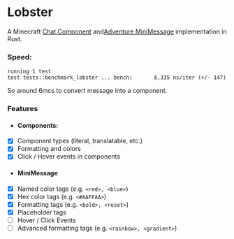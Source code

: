 # Lobster

A Minecraft [Chat Component](https://wiki.vg/Chat) and[Adventure MiniMessage](https://docs.adventure.kyori.net/minimessage/index.html) implementation in Rust.

### Speed:

```
running 1 test
test tests::benchmark_lobster ... bench:       6,335 ns/iter (+/- 147)
```

So around 6mcs to convert message into a component.

### Features


- #### Components:
- [x] Component types (literal, translatable, etc.)
- [x] Formatting and colors
- [x] Click / Hover events in components

- #### MiniMessage
- [x] Named color tags (e.g. `<red>, <blue>`)
- [x] Hex color tags (e.g. `<#AAFFAA>`)
- [x] Formatting tags (e.g. `<bold>, <reset>`)
- [x] Placeholder tags
- [ ] Hover / Click Events
- [ ] Advanced formatting tags (e.g. `<rainbow>, <gradient>`)